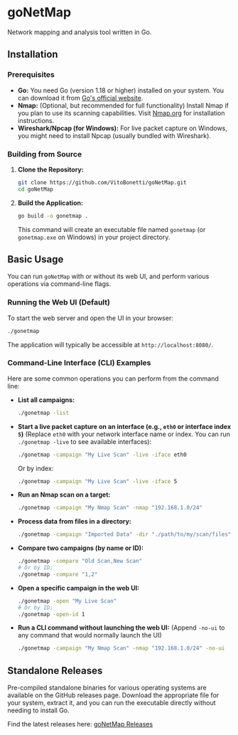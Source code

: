 # goNetMap

Network mapping and analysis tool written in Go. 

## Installation

### Prerequisites

  * **Go:** You need Go (version 1.18 or higher) installed on your system. You can download it from [Go's official website](https://golang.org/dl/).
  * **Nmap:** (Optional, but recommended for full functionality) Install Nmap if you plan to use its scanning capabilities. Visit [Nmap.org](https://nmap.org/download.html) for installation instructions.
  * **Wireshark/Npcap (for Windows):** For live packet capture on Windows, you might need to install Npcap (usually bundled with Wireshark).

### Building from Source

1.  **Clone the Repository:**
    ```bash
    git clone https://github.com/VitoBonetti/goNetMap.git
    cd goNetMap
    ```
2.  **Build the Application:**
    ```bash
    go build -o gonetmap .
    ```
    This command will create an executable file named `gonetmap` (or `gonetmap.exe` on Windows) in your project directory.

## Basic Usage

You can run `goNetMap` with or without its web UI, and perform various operations via command-line flags.

### Running the Web UI (Default)

To start the web server and open the UI in your browser:

```bash
./gonetmap
```

The application will typically be accessible at `http://localhost:8080/`.

### Command-Line Interface (CLI) Examples

Here are some common operations you can perform from the command line:

  * **List all campaigns:**
    ```bash
    ./gonetmap -list
    ```
  * **Start a live packet capture on an interface (e.g., `eth0` or interface index `5`)**
    (Replace `eth0` with your network interface name or index. You can run `./gonetmap -live` to see available interfaces):
    ```bash
    ./gonetmap -campaign "My Live Scan" -live -iface eth0
    ```
    Or by index:
    ```bash
    ./gonetmap -campaign "My Live Scan" -live -iface 5
    ```
  * **Run an Nmap scan on a target:**
    ```bash
    ./gonetmap -campaign "My Nmap Scan" -nmap "192.168.1.0/24"
    ```
  * **Process data from files in a directory:**
    ```bash
    ./gonetmap -campaign "Imported Data" -dir "./path/to/my/scan/files"
    ```
  * **Compare two campaigns (by name or ID):**
    ```bash
    ./gonetmap -compare "Old Scan,New Scan"
    # Or by ID:
    ./gonetmap -compare "1,2"
    ```
  * **Open a specific campaign in the web UI:**
    ```bash
    ./gonetmap -open "My Live Scan"
    # Or by ID:
    ./gonetmap -open-id 1
    ```
  * **Run a CLI command without launching the web UI:**
    (Append `-no-ui` to any command that would normally launch the UI)
    ```bash
    ./gonetmap -campaign "My Nmap Scan" -nmap "192.168.1.0/24" -no-ui
    ```

## Standalone Releases

Pre-compiled standalone binaries for various operating systems are available on the GitHub releases page. Download the appropriate file for your system, extract it, and you can run the executable directly without needing to install Go.

Find the latest releases here: [goNetMap Releases](https://github.com/VitoBonetti/goNetMap/releases)